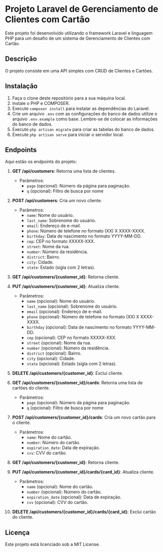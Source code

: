 # Projeto Laravel de Gerenciamento de Clientes com Cartão

Este projeto foi desenvolvido utilizando o framework Laravel e linguagem PHP para um desafio de um sistema de Gerenciamento de Clientes com Cartão.

## Descrição

O projeto consiste em uma API simples com CRUD de Clientes e Cartões.

## Instalação

1. Faça o clone deste repositório para a sua máquina local.
2. Instale o PHP e COMPOSER.
3. Execute `composer install` para instalar as dependências do Laravel.
4. Crie um arquivo `.env` com as configurações do banco de dados utilize o arquivo `.env.example` como base. Lembre-se de colocar as informações do banco de dados.
5. Execute `php artisan migrate` para criar as tabelas do banco de dados.
6. Execute `php artisan serve` para iniciar o servidor local.

## Endpoints

Aqui estão os endpoints do projeto:

1.  **GET /api/customers**: Retorna uma lista de clientes.

    -   Parâmetros:
        -   `page` (opcional): Número da página para paginação.
        -   `q` (opcional): Filtro de busca por nome

2.  **POST /api/customers**: Cria um novo cliente.

    -   Parâmetros:
        -   `name`: Nome do usuário.
        -   `last_name`: Sobrenome do usuário.
        -   `email`: Endereço de e-mail.
        -   `phone`: Número de telefone no formato (XX) X XXXX-XXXX.
        -   `birthday`: Data de nascimento no formato YYYY-MM-DD.
        -   `cep`: CEP no formato XXXXX-XXX.
        -   `street`: Nome da rua.
        -   `number`: Número da residência.
        -   `district`: Bairro.
        -   `city`: Cidade.
        -   `state`: Estado (sigla com 2 letras).

3.  **GET /api/customers/{customer_id}**: Retorna cliente.

4.  **PUT /api/customers/{customer_id}**: Atualiza cliente.

    -   Parâmetros:
        -   `name` (opcional): Nome do usuário.
        -   `last_name` (opcional): Sobrenome do usuário.
        -   `email` (opcional): Endereço de e-mail.
        -   `phone` (opcional): Número de telefone no formato (XX) X XXXX-XXXX.
        -   `birthday` (opcional): Data de nascimento no formato YYYY-MM-DD.
        -   `cep` (opcional): CEP no formato XXXXX-XXX.
        -   `street` (opcional): Nome da rua.
        -   `number` (opcional): Número da residência.
        -   `district` (opcional): Bairro.
        -   `city` (opcional): Cidade.
        -   `state` (opcional): Estado (sigla com 2 letras).

5.  **DELETE /api/customers/{customer_id}**: Exclui cliente.

6.  **GET /api/customers/{customer_id}/cards**: Retorna uma lista de cartões do cliente.

    -   Parâmetros:
        -   `page` (opcional): Número da página para paginação.
        -   `q` (opcional): Filtro de busca por nome

7.  **POST /api/customers/{customer_id}/cards**: Cria um novo cartão para o cliente.

    -   Parâmetros:
        -   `name`: Nome do cartão.
        -   `number`: Número do cartão.
        -   `expiration_date`: Data de expiração.
        -   `cvv`: CVV do cartão.

8.  **GET /api/customers/{customer_id}**: Retorna cliente.

9.  **PUT /api/customers/{customer_id}/cards/{card_id}**: Atualiza cliente.

    -   Parâmetros:
        -   `name` (opcional): Nome do cartão.
        -   `number` (opcional): Número do cartão.
        -   `expiration_date` (opcional): Data de expiração.
        -   `cvv` (opcional): CVV do cartão.

10. **DELETE /api/customers/{customer_id}/cards/{card_id}**: Exclui cartão do cliente.

## Licença

Este projeto está licenciado sob a MIT License.
